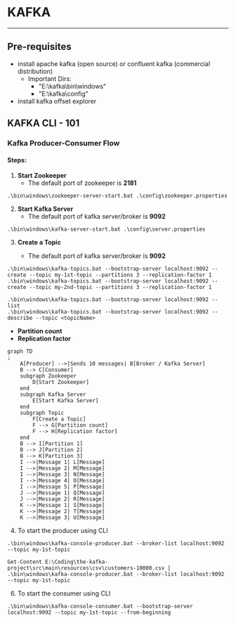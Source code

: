 # KAFKA

---

## Pre-requisites

- install apache kafka (open source) or confluent kafka (commercial distribution)
    - Important Dirs:
        - "E:\kafka\bin\windows"
        - "E:\kafka\config"
- install kafka offset explorer

## KAFKA CLI - 101

### Kafka Producer-Consumer Flow

#### Steps:

1. **Start Zookeeper**
    - The default port of zookeeper is **2181**

```shell
.\bin\windows\zookeeper-server-start.bat .\config\zookeeper.properties
```

2. **Start Kafka Server**
    - The default port of kafka server/broker is **9092**

```shell
.\bin\windows\kafka-server-start.bat .\config\server.properties
```

3. **Create a Topic**

    - The default port of kafka server/broker is **9092**

```shell
.\bin\windows\kafka-topics.bat --bootstrap-server localhost:9092 --create --topic my-1st-topic --partitions 3 --replication-factor 1
.\bin\windows\kafka-topics.bat --bootstrap-server localhost:9092 --create --topic my-2nd-topic --partitions 3 --replication-factor 1
```

```shell
.\bin\windows\kafka-topics.bat --bootstrap-server localhost:9092 --list
.\bin\windows\kafka-topics.bat --bootstrap-server localhost:9092 --describe --topic <topicName>
```

- **Partition count**
- **Replication factor**

```mermaid
graph TD
;
    A[Producer] -->|Sends 10 messages| B[Broker / Kafka Server]
    B --> C[Consumer]
    subgraph Zookeeper
        D[Start Zookeeper]
    end
    subgraph Kafka Server
        E[Start Kafka Server]
    end
    subgraph Topic
        F[Create a Topic]
        F --> G[Partition count]
        F --> H[Replication factor]
    end
    B --> I[Partition 1]
    B --> J[Partition 2]
    B --> K[Partition 3]
    I -->|Message 1| L[Message]
    I -->|Message 2| M[Message]
    I -->|Message 3| N[Message]
    I -->|Message 4| O[Message]
    I -->|Message 5| P[Message]
    J -->|Message 1| Q[Message]
    J -->|Message 2| R[Message]
    K -->|Message 1| S[Message]
    K -->|Message 2| T[Message]
    K -->|Message 3| U[Message]
```

4. To start the producer using CLI

```shell
.\bin\windows\kafka-console-producer.bat --broker-list localhost:9092 --topic my-1st-topic
```

```shell
Get-Content E:\Coding\the-kafka-project\src\main\resources\csv\customers-10000.csv | .\bin\windows\kafka-console-producer.bat --broker-list localhost:9092 --topic my-1st-topic
```

6. To start the consumer using CLI

```shell
.\bin\windows\kafka-console-consumer.bat --bootstrap-server localhost:9092 --topic my-1st-topic --from-beginning
```